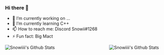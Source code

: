 ### Hi there 👋

- 🔭 I’m currently working on ...
- 🌱 I’m currently learning C++
- 📫 How to reach me: Discord Snowii#1268
- ⚡ Fun fact: Big Mact

<img align="left" alt="Snowiiii's Github Stats" src="https://github-readme-stats.vercel.app/api/top-langs/?username=Snowiiii&show_icons=true&hide_border=true&theme=radical" />
<img align="right" alt="Snowiiii's Github Stats" src="https://github-readme-stats.vercel.app/api?username=Snowiiii&show_icons=true&hide_border=true&theme=radical" />


